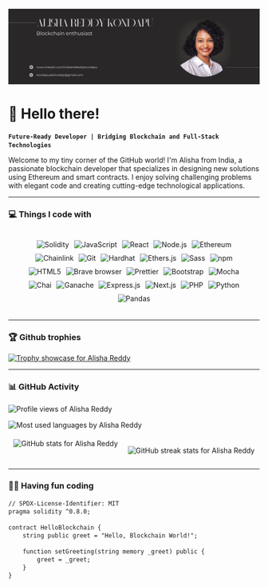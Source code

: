 ![Developer](https://github.com/Alisha-Reddy/Alisha-Reddy/blob/main/Github.png)
# 👋 Hello there! 

**`Future-Ready Developer | Bridging Blockchain and Full-Stack Technologies`**

Welcome to my tiny corner of the GitHub world! I'm Alisha from India, a passionate blockchain developer that specializes in designing new solutions using Ethereum and smart contracts. I enjoy solving challenging problems with elegant code and creating cutting-edge technological applications.

---

### 💻 Things I code with


<div align="center" style="display: flex; flex-wrap: wrap; justify-content: center; gap: 10px; padding: 20px; max-width: 1200px; margin: auto;">
  <img src="https://img.shields.io/badge/Solidity-3C3C3D?style=for-the-badge&logo=solidity&logoColor=white" alt="Solidity" />
  <img src="https://img.shields.io/badge/JavaScript-F7DF1E?style=for-the-badge&logo=javascript&logoColor=black" alt="JavaScript" />
  <img src="https://img.shields.io/badge/React-61DAFB?style=for-the-badge&logo=react&logoColor=black" alt="React" />
  <img src="https://img.shields.io/badge/Node.js-339933?style=for-the-badge&logo=node.js&logoColor=white" alt="Node.js" /> 
  <img src="https://img.shields.io/badge/Ethereum-3C3C3D?style=for-the-badge&logo=ethereum&logoColor=white" alt="Ethereum" />
  <img src="https://img.shields.io/badge/Chainlink-375BD2?style=for-the-badge&logo=chainlink&logoColor=white" alt="Chainlink" />
  <img src="https://img.shields.io/badge/Git-F05032?style=for-the-badge&logo=git&logoColor=white" alt="Git" />
  <img src="https://img.shields.io/badge/Hardhat-FF9000?style=for-the-badge&logo=hardhat&logoColor=black" alt="Hardhat" />
  <img src="https://img.shields.io/badge/Ethers.js-6E85B7?style=for-the-badge&logo=ethers.js&logoColor=white" alt="Ethers.js" />
  <img src="https://img.shields.io/badge/Sass-CC6699?style=for-the-badge&logo=sass&logoColor=white" alt="Sass" />
  <img src="https://img.shields.io/badge/NPM-CB3837?style=for-the-badge&logo=npm&logoColor=white" alt="npm" />
  <img src="https://img.shields.io/badge/HTML5-E34F26?style=for-the-badge&logo=html5&logoColor=white" alt="HTML5" />
  <img src="https://img.shields.io/badge/Brave_Browser-FB542B?style=for-the-badge&logo=brave&logoColor=white" alt="Brave browser" />
  <img src="https://img.shields.io/badge/Prettier-F7B93E?style=for-the-badge&logo=prettier&logoColor=white" alt="Prettier" />
  <img src="https://img.shields.io/badge/Bootstrap-7952B3?style=for-the-badge&logo=bootstrap&logoColor=white" alt="Bootstrap" />
  <img src="https://img.shields.io/badge/Mocha-8D6748?style=for-the-badge&logo=mocha&logoColor=white" alt="Mocha" />
  <img src="https://img.shields.io/badge/Chai-A30701?style=for-the-badge&logo=chai&logoColor=white" alt="Chai" />
  <img src="https://img.shields.io/badge/Ganache-E4A101?style=for-the-badge&logo=ganache&logoColor=white" alt="Ganache" />
  <img src="https://img.shields.io/badge/Express.js-404D59?style=for-the-badge&logo=express&logoColor=white" alt="Express.js" />
  <img src="https://img.shields.io/badge/Next.js-000000?style=for-the-badge&logo=next.js&logoColor=white" alt="Next.js" />
  <img src="https://img.shields.io/badge/PHP-777BB4?style=for-the-badge&logo=php&logoColor=white" alt="PHP" />
  <img src="https://img.shields.io/badge/Python-3776AB?style=for-the-badge&logo=python&logoColor=white" alt="Python" />
  <img src="https://img.shields.io/badge/Pandas-150458?style=for-the-badge&logo=pandas&logoColor=white" alt="Pandas" />
</div>



---

### 🏆 Github trophies
  <p>
    <a href="https://github.com/ryo-ma/github-profile-trophy" target="_blank" rel="noopener noreferrer">
      <img src="https://github-profile-trophy.vercel.app/?username=alisha-reddy" alt="Trophy showcase for Alisha Reddy" />
    </a>
  </p>

---

### 📊 GitHub Activity
<!-- Profile Views Counter -->
<div style="margin-top: 20px;">
  <p>
    <img src="https://komarev.com/ghpvc/?username=alisha-reddy&label=Profile%20views&color=0e75b6&style=flat" alt="Profile views of Alisha Reddy" />
  </p>
</div>

<!-- Most Used Languages Card -->
<div style="align: center; margin-bottom: 20px;">
  <img
    src="https://github-readme-stats.vercel.app/api/top-langs?username=alisha-reddy&show_icons=true&locale=en&layout=compact&theme=transparent"
    alt="Most used languages by Alisha Reddy"
    align="center"
  />
</div>

<!-- GitHub Stats and Streak Stats Side by Side -->
<div style="display: flex; justify-content: center; gap: 20px;">
  <!-- GitHub Stats Card -->
  <div>
  <img
    src="https://github-readme-stats.vercel.app/api?username=alisha-reddy&show_icons=true&locale=en&theme=transparent"
    alt="GitHub stats for Alisha Reddy"
    style="width: 49%;"
  />
    
  </div>

  <!-- GitHub Streak Stats Card -->
  <div>
    
  <img
    src="https://github-readme-streak-stats.herokuapp.com/?user=alisha-reddy&theme=transparent"
    alt="GitHub streak stats for Alisha Reddy"
    style="width: 49%;"
  />
  </div>
</div>

---

### 👩‍💻 Having fun coding

```solidity
// SPDX-License-Identifier: MIT
pragma solidity ^0.8.0;

contract HelloBlockchain {
    string public greet = "Hello, Blockchain World!";

    function setGreeting(string memory _greet) public {
        greet = _greet;
    }
}

```


